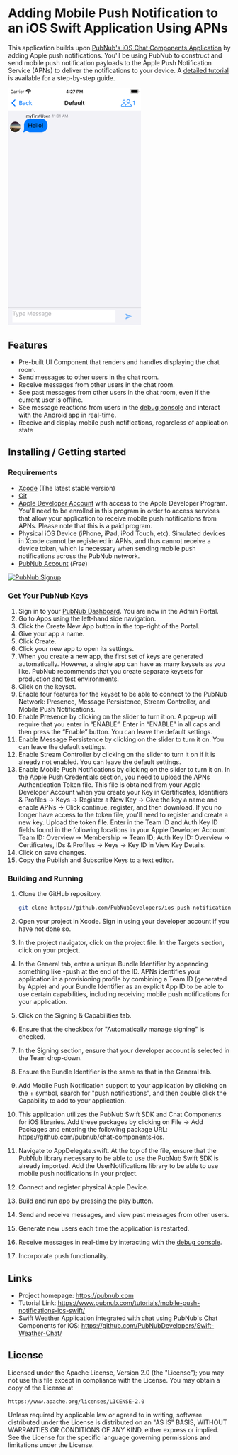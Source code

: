 # Adding Mobile Push Notification to an iOS Swift Application Using APNs
This application builds upon [PubNub's iOS Chat Components Application](https://github.com/pubnub/chat-components-ios-examples) by adding Apple push notifications. You'll be using PubNub to construct and send mobile push notification payloads to the Apple Push Notification Service (APNs) to deliver the notifications to your device. A [detailed tutorial](https://www.pubnub.com/tutorials/mobile-push-notifications-ios-swift/) is available for a step-by-step guide.

<img src="/assets/getting-started-ios-app.png" alt="Getting Started app for iOS" style="width:300px"/>

## Features

* Pre-built UI Component that renders and handles displaying the chat room.
* Send messages to other users in the chat room.
* Receive messages from other users in the chat room.
* See past messages from other users in the chat room, even if the current user is offline.
* See message reactions from users in the [debug console](https://www.pubnub.com/docs/console) and interact with the Android app in real-time.
* Receive and display mobile push notifications, regardless of application state

## Installing / Getting started

### Requirements
- [Xcode](https://developer.apple.com/xcode/) (The latest stable version)
- [Git](https://www.atlassian.com/git/tutorials/install-git)
- [Apple Developer Account](https://developer.apple.com/account) with access to the Apple Developer Program. You'll need to be enrolled in this program in order to access services that allow your application to receive mobile push notifications from APNs. Please note that this is a paid program.
- Physical iOS Device (iPhone, iPad, iPod Touch, etc). Simulated devices in Xcode cannot be registered in APNs, and thus cannot receive a device token, which is necessary when sending mobile push notifications across the PubNub network.
- [PubNub Account](#pubnub-account) (*Free*)

<a href="https://dashboard.pubnub.com/signup">
	<img alt="PubNub Signup" src="https://i.imgur.com/og5DDjf.png" width=260 height=97/>
</a>

### Get Your PubNub Keys
1. Sign in to your [PubNub Dashboard](https://admin.pubnub.com/). You are now in the Admin Portal.
2. Go to Apps using the left-hand side navigation.
3. Click the Create New App button in the top-right of the Portal.
4. Give your app a name.
5. Click Create.
6. Click your new app to open its settings.
7. When you create a new app, the first set of keys are generated automatically. However, a single app can have as many keysets as you like. PubNub recommends that you create separate keysets for production and test environments.
8. Click on the keyset.
9. Enable four features for the keyset to be able to connect to the PubNub Network: Presence, Message Persistence, Stream Controller, and Mobile Push Notifications.
10. Enable Presence by clicking on the slider to turn it on. A pop-up will require that you enter in “ENABLE”. Enter in “ENABLE” in all caps and then press the “Enable” button. You can leave the default settings.
11. Enable Message Persistence by clicking on the slider to turn it on. You can leave the default settings.
12. Enable Stream Controller by clicking on the slider to turn it on if it is already not enabled. You can leave the default settings.
13. Enable Mobile Push Notifications by clicking on the slider to turn it on. In the Apple Push Credentials section, you need to upload the APNs Authentication Token file. This file is obtained from your Apple Developer Account when you create your Key in Certificates, Identifiers & Profiles -> Keys -> Register a New Key -> Give the key a name and enable APNs -> Click continue, register, and then download. If you no longer have access to the token file, you'll need to register and create a new key. Upload the token file. Enter in the Team ID and Auth Key ID fields found in the following locations in your Apple Developer Account. Team ID:  Overview -> Membership -> Team ID; Auth Key ID:  Overview -> Certificates, IDs & Profiles -> Keys -> <key name> Key ID in View Key Details.
14. Click on save changes.
15. Copy the Publish and Subscribe Keys to a text editor.

### Building and Running
1. Clone the GitHub repository.

	```bash
	git clone https://github.com/PubNubDevelopers/ios-push-notifications-tutorial.git
	```
2. Open your project in Xcode. Sign in using your developer account if you have not done so.
3. In the project navigator, click on the project file. In the Targets section, click on your project.
4. In the General tab, enter a unique Bundle Identifier by appending something like -push at the end of the ID. APNs identifies your application in a provisioning profile by combining a Team ID (generated by Apple) and your Bundle Identifier as an explicit App ID to be able to use certain capabilities, including receiving mobile push notifications for your application.
5. Click on the Signing & Capabilities tab.
6. Ensure that the checkbox for "Automatically manage signing" is checked.
7. In the Signing section, ensure that your developer account is selected in the Team drop-down.
8. Ensure the Bundle Identifier is the same as that in the General tab.
9. Add Mobile Push Notification support to your application by clicking on the + symbol, search for "push notifications", and then double click the Capability to add to your application.
10. This application utilizes the PubNub Swift SDK and Chat Components for iOS libraries. Add these packages by clicking on File -> Add Packages and entering the following package URL: https://github.com/pubnub/chat-components-ios.
11. Navigate to AppDelegate.swift. At the top of the file, ensure that the PubNub library necessary to be able to use the PubNub Swift SDK is already imported. Add the UserNotifications library to be able to use mobile push notifications in your project.
12. Connect and register physical Apple Device.
13. Build and run app by pressing the play button.
14. Send and receive messages, and view past messages from other users.
15. Generate new users each time the application is restarted.
16. Receive messages in real-time by interacting with the [debug console](https://www.pubnub.com/docs/console).
17. Incorporate push functionality.

## Links

- Project homepage: https://pubnub.com
- Tutorial Link: https://www.pubnub.com/tutorials/mobile-push-notifications-ios-swift/
- Swift Weather Application integrated with chat using PubNub's Chat Components for iOS: https://github.com/PubNubDevelopers/Swift-Weather-Chat/

## License
Licensed under the Apache License, Version 2.0 (the "License");
you may not use this file except in compliance with the License.
You may obtain a copy of the License at

    https://www.apache.org/licenses/LICENSE-2.0

Unless required by applicable law or agreed to in writing, software
distributed under the License is distributed on an "AS IS" BASIS,
WITHOUT WARRANTIES OR CONDITIONS OF ANY KIND, either express or implied.
See the License for the specific language governing permissions and
limitations under the License.
```

